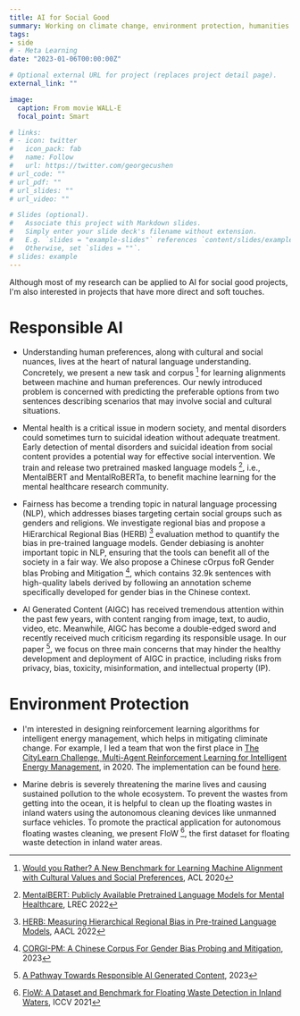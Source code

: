 ```yaml
---
title: AI for Social Good
summary: Working on climate change, environment protection, humanities
tags:
- side
# - Meta Learning
date: "2023-01-06T00:00:00Z"

# Optional external URL for project (replaces project detail page).
external_link: ""

image:
  caption: From movie WALL-E
  focal_point: Smart

# links:
# - icon: twitter
#   icon_pack: fab
#   name: Follow
#   url: https://twitter.com/georgecushen
# url_code: ""
# url_pdf: ""
# url_slides: ""
# url_video: ""

# Slides (optional).
#   Associate this project with Markdown slides.
#   Simply enter your slide deck's filename without extension.
#   E.g. `slides = "example-slides"` references `content/slides/example-slides.md`.
#   Otherwise, set `slides = ""`.
# slides: example
---
```


Although most of my research can be applied to AI for social good projects, I'm also interested in projects that have more direct and soft touches. 

# Responsible AI

- Understanding human preferences, along with cultural and social nuances, lives at the heart of natural language understanding. Concretely, we present a new task and corpus [^1] for learning alignments between machine and human preferences. Our newly introduced problem is concerned with predicting the preferable options from two sentences describing scenarios that may involve social and cultural situations.

- Mental health is a critical issue in modern society, and mental disorders could sometimes turn to suicidal ideation without adequate treatment. 
Early detection of mental disorders and suicidal ideation from social content provides a potential way for effective social intervention.
We train and release two pretrained masked language models [^2], i.e., MentalBERT and MentalRoBERTa, to benefit machine learning for the mental healthcare research community.

- Fairness has become a trending topic in natural language processing (NLP), which addresses biases targeting certain social groups such as genders and religions. 
We investigate regional bias and propose a HiErarchical Regional Bias (HERB) [^3] evaluation method to quantify the bias in pre-trained language models. 
Gender debiasing is anohter important topic in NLP, ensuring that the tools can benefit all of the society in a fair way. 
We also propose a Chinese cOrpus foR Gender bIas Probing and Mitigation [^4], which contains 32.9k sentences with high-quality labels derived by following an annotation scheme specifically developed for gender bias in the Chinese context.

- AI Generated Content (AIGC) has received tremendous attention within the past few years, with content ranging from image, text, to audio, video, etc. Meanwhile, AIGC has become a double-edged sword and recently received much criticism regarding its responsible usage. In our paper [^5], we focus on three main concerns that may hinder the healthy development and deployment of AIGC in practice, including risks from privacy, bias, toxicity, misinformation, and intellectual property (IP).

# Environment Protection

- I'm interested in designing reinforcement learning algorithms for intelligent energy management, which helps in mitigating climinate change. 
For example, I led a team that won the first place in [The CityLearn Challenge, Multi-Agent Reinforcement Learning for Intelligent Energy Management](https://sites.google.com/view/citylearnchallenge/previous-edition-2020?authuser=0), in 2020. The implementation can be found [here](https://github.com/bigaidream-projects/citylearn-2020-pikapika). 

- Marine debris is severely threatening the marine lives and causing sustained pollution to the whole ecosystem.
To prevent the wastes from getting into the ocean, it is helpful to clean up the floating wastes in inland waters using the autonomous cleaning devices like unmanned surface vehicles.
To promote the practical application for autonomous floating wastes cleaning, we present FloW [^6], the first dataset for floating waste detection in inland water areas.



[^1]: [Would you Rather? A New Benchmark for Learning Machine Alignment with Cultural Values and Social Preferences](https://aclanthology.org/2020.acl-main.477/), ACL 2020
[^2]: [MentalBERT: Publicly Available Pretrained Language Models for Mental Healthcare](https://arxiv.org/abs/2110.15621), LREC 2022
[^3]: [HERB: Measuring Hierarchical Regional Bias in Pre-trained Language Models](https://arxiv.org/abs/2211.02882), AACL 2022
[^4]: [CORGI-PM: A Chinese Corpus For Gender Bias Probing and Mitigation](https://arxiv.org/abs/2301.00395), 2023
[^5]: [A Pathway Towards Responsible AI Generated Content](https://arxiv.org/abs/2303.01325), 2023
[^6]: [FloW: A Dataset and Benchmark for Floating Waste Detection in Inland Waters](https://openaccess.thecvf.com/content/ICCV2021/papers/Cheng_FloW_A_Dataset_and_Benchmark_for_Floating_Waste_Detection_in_ICCV_2021_paper.pdf), ICCV 2021

<!-- [^2]: We have very high priority on the computing cluster and the queue time is negligible. -->